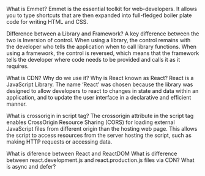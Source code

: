 What is Emmet?
Emmet is the essential toolkit for web-developers. It allows you to type shortcuts that are then expanded into full-fledged boiler plate code for writing HTML and CSS.

Difference between a Library and Framework?
A key difference between the two is Inversion of control. When using a library, the control remains with the developer who tells the application when to call library functions. When using a framework, the control is reversed, which means that the framework tells the developer where code needs to be provided and calls it as it requires.

What is CDN? Why do we use it?
Why is React known as React?
React is a JavaScript Library. The name ‘React’ was chosen because the library was designed to allow developers to react to changes in state and data within an application, and to update the user interface in a declarative and efficient manner.

What is crossorigin in script tag?
The crossorigin attribute in the script tag enables CrossOrigin Resource Sharing (CORS) for loading external JavaScript files from different origin than the hosting web page. This allows the script to access resources from the server hosting the script, such as making HTTP requests or accessing data.

What is diference between React and ReactDOM
What is difference between react.development.js and react.production.js files via CDN?
What is async and defer? 